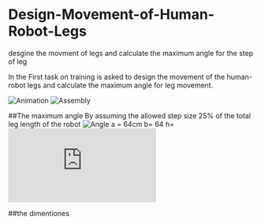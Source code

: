 # Design-Movement-of-Human-Robot-Legs
desgine the movment of legs and calculate the maximum angle for the step of leg

In the First task on training is asked to design the movement of the human-robot legs and calculate the maximum angle for leg movement.

![Animation](https://user-images.githubusercontent.com/90250848/186134064-d0da5e87-dda1-4bcf-825f-2dec83ab0ce5.gif)
![Assembly](https://user-images.githubusercontent.com/90250848/186134568-a27ebbe8-cf54-40d0-bbc4-3b0072810b71.JPG)

##The maximum angle
By assuming the allowed step size 25% of the total leg length of the robot
![Angle](https://user-images.githubusercontent.com/90250848/186350094-e7b09696-a6ef-41bb-92b4-4b79c446262f.PNG)
a = 64cm
b= 64
h= ![h=](https://latex.codecogs.com/gif.latex?%5Csqrt%7B64%5E%7B2%7D-8%5E%7B2%7D%7D%20%3D%2036.5%20cm)

##the dimentiones 
